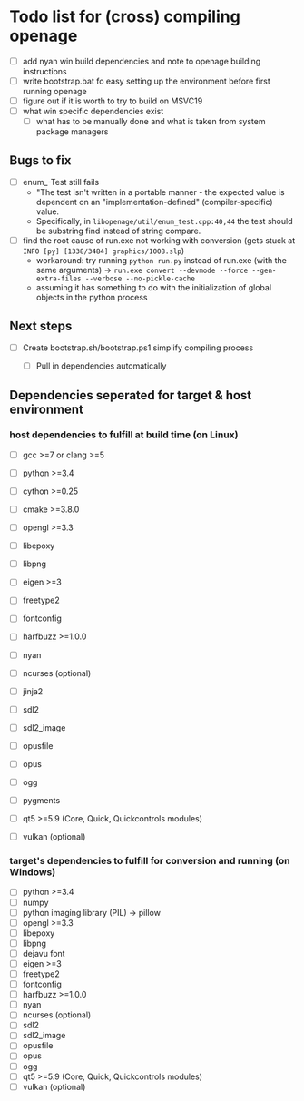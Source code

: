 # Todo list for (cross) compiling openage

  - [ ] add nyan win build dependencies and note to openage building instructions
  - [ ] write bootstrap.bat fo easy setting up the environment before first running openage
  - [ ] figure out if it is worth to try to build on MSVC19
  - [ ] what win specific dependencies exist
    - [ ] what has to be manually done and what is taken from system package managers

## Bugs to fix
  - [ ] enum_-Test still fails
    - "The test isn't written in a portable manner - the expected value is dependent on an "implementation-defined" (compiler-specific) value. 
    - Specifically, in `libopenage/util/enum_test.cpp:40,44` the test should be substring find instead of string compare.
  - [ ] find the root cause of run.exe not working with conversion (gets stuck at `INFO [py] [1338/3484] graphics/1008.slp`)
    - workaround: try running `python run.py` instead of run.exe (with the same arguments) -> `run.exe convert --devmode --force --gen-extra-files --verbose --no-pickle-cache`
    - assuming it has something to do with the initialization of global objects in the python process

## Next steps

  - [ ] Create bootstrap.sh/bootstrap.ps1 simplify compiling process
    - [ ] Pull in dependencies automatically


## Dependencies seperated for target & host environment
### host dependencies to fulfill at build time (on Linux)
  - [ ] gcc >=7 or clang >=5
  - [ ] python >=3.4
  - [ ] cython >=0.25
  - [ ] cmake >=3.8.0
  - [ ] opengl >=3.3
  - [ ] libepoxy
  - [ ] libpng
  - [ ] eigen >=3
  - [ ] freetype2
  - [ ] fontconfig
  - [ ] harfbuzz >=1.0.0
  - [ ] nyan
  - [ ] ncurses (optional)
  - [ ] jinja2
  - [ ] sdl2
  - [ ] sdl2_image
  - [ ] opusfile
  - [ ] opus
  - [ ] ogg
  - [ ] pygments
  - [ ] qt5 >=5.9 (Core, Quick, Quickcontrols modules)
  - [ ] vulkan (optional)
  

### target's dependencies to fulfill for conversion and running (on Windows)
  - [ ] python >=3.4
  - [ ] numpy
  - [ ] python imaging library (PIL) -> pillow
  - [ ] opengl >=3.3
  - [ ] libepoxy
  - [ ] libpng
  - [ ] dejavu font
  - [ ] eigen >=3
  - [ ] freetype2
  - [ ] fontconfig
  - [ ] harfbuzz >=1.0.0
  - [ ] nyan
  - [ ] ncurses (optional)
  - [ ] sdl2
  - [ ] sdl2_image
  - [ ] opusfile
  - [ ] opus
  - [ ] ogg
  - [ ] qt5 >=5.9 (Core, Quick, Quickcontrols modules)
  - [ ] vulkan (optional)